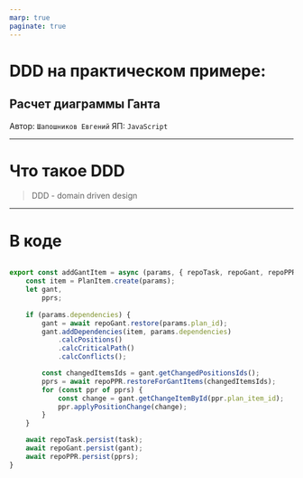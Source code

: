 ```yaml
---
marp: true
paginate: true
---
```

<!-- _paginate: false -->

# DDD на практическом примере:
## Расчет диаграммы Ганта

Автор: `Шапошников Евгений`
ЯП: `JavaScript`

---

#  Что такое DDD

> DDD - domain driven design

---

# В коде

```javascript

export const addGantItem = async (params, { repoTask, repoGant, repoPPR, transaction }) => {
    const item = PlanItem.create(params);
    let gant,
        pprs;
    
    if (params.dependencies) {
        gant = await repoGant.restore(params.plan_id);
        gant.addDependencies(item, params.dependencies)
            .calcPositions()
            .calcCriticalPath()
            .calcConflicts();

        const changedItemsIds = gant.getChangedPositionsIds();
        pprs = await repoPPR.restoreForGantItems(changedItemsIds);
        for (const ppr of pprs) {
            const change = gant.getChangeItemById(ppr.plan_item_id);
            ppr.applyPositionChange(change);
        }
    }

    await repoTask.persist(task);
    await repoGant.persist(gant);
    await repoPPR.persist(pprs);
}
```